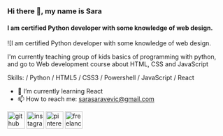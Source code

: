 ### Hi there 👋, my name is Sara
#### I am certified Python developer with some knowledge of web design.
![I am certified Python developer with some knowledge of web design.

I'm currently teaching group of kids basics of programming with python, and  go to Web development course about HTML, CSS and JavaScript

Skills: / Python / HTML5 / CSS3 / Powershell / JavaScript / React

- 🌱 I’m currently learning React
- 📫 How to reach me: sarasaravevic@gmail.com 


[<img src='https://cdn.jsdelivr.net/npm/simple-icons@3.0.1/icons/github.svg' alt='github' height='40'>](https://github.com/saracevicsara)  [<img src='https://cdn.jsdelivr.net/npm/simple-icons@3.0.1/icons/instagram.svg' alt='instagram' height='40'>](https://www.instagram.com/saracevicsaraa/)  [<img src='https://cdn.jsdelivr.net/npm/simple-icons@3.0.1/icons/pinterest.svg' alt='pinterest' height='40'>](https://pin.it/12GeHhq)  [<img src='https://cdn.jsdelivr.net/npm/simple-icons@3.0.1/icons/freelancer.svg' alt='freelancer' height='40'>](https://www.freelancer.com/u/sarasaracevic)  



